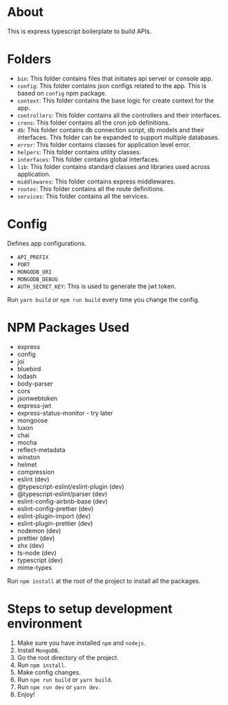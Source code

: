# About
This is express typescript boilerplate to build APIs.

# Folders
- `bin`: This folder contains files that initiates api server or console app.
- `config`: This folder contains json configs related to the app. This is based on `config` npm package.
- `context`: This folder contains the base logic for create context for the app.
- `controllers`: This folder contains all the controllers and their interfaces.
- `crons`: This folder contains all the cron job definitions.
- `db`: This folder contains db connection script, db models and their interfaces. This folder can be expanded to support multiple databases.
- `error`: This folder contains classes for application level error.
- `helpers`: This folder contains utility classes.
- `interfaces`: This folder contains global interfaces.
- `lib`: This folder contains standard classes and libraries used across application.
- `middlewares`: This folder contains express middlewares.
- `routes`: This folder contains all the route definitions.
- `services`: This folder contains all the services.

# Config
Defines app configurations.
- `API_PREFIX`
- `PORT`
- `MONGODB_URI`
- `MONGODB_DEBUG`
- `AUTH_SECRET_KEY`: This is used to generate the jwt token.

Run `yarn build` or `npm run build` every time you change the config.

# NPM Packages Used
- express
- config
- joi
- bluebird
- lodash
- body-parser
- cors
- jsonwebtoken
- express-jwt
- express-status-monitor - try later
- mongoose
- luxon
- chai
- mocha
- reflect-metadata
- winston
- helmet
- compression
- eslint (dev)
- @typescript-eslint/eslint-plugin  (dev)
- @typescript-eslint/parser  (dev)
- eslint-config-airbnb-base (dev)
- eslint-config-prettier (dev)
- eslint-plugin-import (dev)
- eslint-plugin-prettier (dev)
- nodemon (dev)
- prettier (dev)
- shx (dev)
- ts-node (dev)
- typescript (dev)
- mime-types

Run `npm install` at the root of the project to install all the packages.

# Steps to setup development environment
1. Make sure you have installed `npm` and `nodejs`.
2. Install `MongoDB`.
3. Go the root directory of the project.
4. Run `npm install`.
5. Make config changes.
6. Run `npm run build` or `yarn build`.
7. Run `npm run dev` or `yarn dev`.
8. Enjoy!